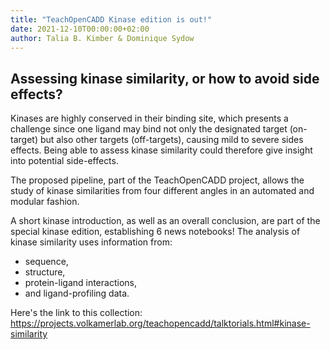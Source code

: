 ```yaml
---
title: "TeachOpenCADD Kinase edition is out!"
date: 2021-12-10T00:00:00+02:00
author: Talia B. Kimber & Dominique Sydow
---
```


## Assessing kinase similarity, or how to avoid side effects?

Kinases are highly conserved in their binding site, which presents a challenge since one ligand may bind not only the designated target (on-target) but also other targets (off-targets), causing mild to severe sides effects. Being able to assess kinase similarity could therefore give insight into potential side-effects.

The proposed pipeline, part of the TeachOpenCADD project, allows the study of kinase similarities from four different angles in an automated and modular fashion.

A short kinase introduction, as well as an overall conclusion, are part of the special kinase edition, establishing 6 news notebooks!
The analysis of kinase similarity uses information from:

-  sequence,
-  structure,
-  protein-ligand interactions,
-  and ligand-profiling data.

Here's the link to this collection: https://projects.volkamerlab.org/teachopencadd/talktorials.html#kinase-similarity
